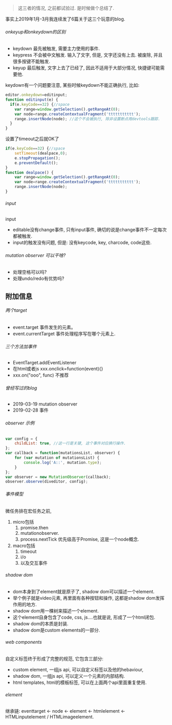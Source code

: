 > 这三者的情况, 之前都试验过. 是时候做个总结了.

事实上2019年1月-3月我连续发了6篇关于这三个玩意的blog.

###### onkeyup和onkeydown的区别

- keydown 最先被触发, 需要主力使用的事件.
- keypress 不会被中文触发. 输入了文字, 但是, 文字还没有上去. 被废除, 并且很多按键不能触发.
- keyup 最后触发, 文字上去了已经了, 因此不适用于大部分情况, 快捷键可能需要他. 

keydown有一个问题要注意, 某些时候keydown不能正确执行, 比如:

```js
editor.onkeydown=editinput;
function editinput(e) {
  if(e.keyCode==32) {//space
    var range=window.getSelection().getRangeAt(0);
    var node=range.createContextualFragment('ttttttttttt');
    range.insertNode(node); //这个不会被执行, 除非设置断点用devtools跟踪.
  }
}
```

设置了timeout之后就OK了

```js
if(e.keyCode==32) {//space
    setTimeout(dealpace,0);
    e.stopPropagation(); 
    e.preventDefault();  
}
function dealpace() {
    var range=window.getSelection().getRangeAt(0);
    var node=range.createContextualFragment('ttttttttttt');
    range.insertNode(node);
}
```

###### input

input

- editable没有change事件, 只有input事件, 确切的说是change事件不一定每次都被触发.
- input的触发没有问题, 但是: 没有keycode, key, charcode, code这些. 

###### mutation observer 可以干啥?

- 处理空格可以吗?
- 处理undo/redo有优势吗?

## 附加信息

###### 两个target

- event.target 事件发生的元素。
- event.currentTarget 事件处理程序写在哪个元素上.

###### 三个方法加事件

- EventTarget.addEventListener
- 在html或者js xxx.onclick=function(event){}
- xxx.on("ooo", func) 不推荐

###### 曾经写过的blog

- 2019-03-19 mutation observer
- 2019-02-28 事件

###### observer 示例

```js
var config = {
    childList: true, //这一行是关键, 这个事件对应换行操作.
};
var callback = function(mutationsList, observer) {
    for (var mutation of mutationsList) {
        console.log('A::', mutation.type);
    }
};
var observer = new MutationObserver(callback);
observer.observe(diveditor, config);
```

###### 事件模型

微任务排在宏任务之前, 

1. micro包括
   1. promise.then
   2. mutationobserver. 
   3. process.nextTick 优先级高于Promise, 这是一个node概念.
2. macro包括
   1. timeout
   2. i/o
   3. 以及交互事件

###### shadow dom

- dom本身到了element就是原子了, shadow dom可以描述一个element.
- 举个例子就是video元素, 再里面有各种按钮和操作, 这都是shadow dom发挥作用的地方.
- shadow dom用一棵树来描述一个element.
- 这个element自身包含了code, css, js….也就是说, 形成了一个html闭包.
- shadow dom的本质是封装.
- shadow dom是custom elements的一部分.

###### web components

自定义标签终于形成了完整的规范, 它包含三部分:

- custom element, 一组js api, 可以自定义标签以及他的hebaviour, 
- shadow dom, 一组js api, 可以定义一个元素的内部结构.
- html templates, html的模板标签, 可以在上面两个api里面重复使用.

###### element

继承链: eventtarget <- node <- element <- htmlelement <- HTMLinputelement / HTMLimageelement.